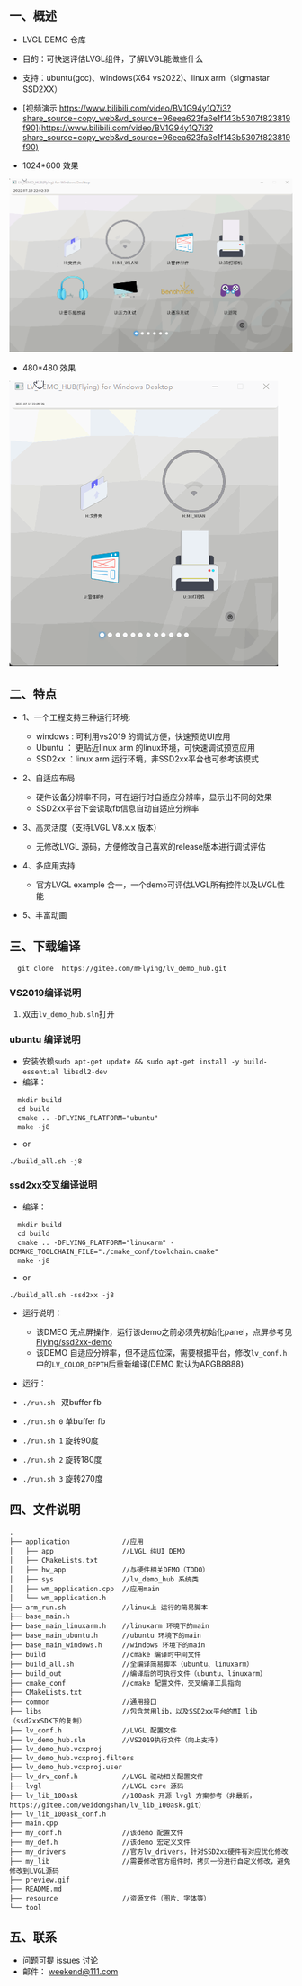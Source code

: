 <!--
 * @Author: Flying
 * @Date: 2022-02-25 20:58:21
 * @LastEditors: Flying
 * @LastEditTime: 2022-07-20 20:34:18
 * @Description: README
-->
## 一、概述

- LVGL DEMO 仓库
- 目的：可快速评估LVGL组件，了解LVGL能做些什么
- 支持：ubuntu(gcc)、windows(X64 vs2022)、linux arm（sigmastar SSD2XX）
- [视频演示 https://www.bilibili.com/video/BV1G94y1Q7i3?share_source=copy_web&vd_source=96eea623fa6e1f143b5307f823819f90](https://www.bilibili.com/video/BV1G94y1Q7i3?share_source=copy_web&vd_source=96eea623fa6e1f143b5307f823819f90)

- 1024*600 效果

![preview.gif](./preview1.gif)

- 480*480 效果

![preview.gif](./preview2.gif)

## 二、特点

- 1、一个工程支持三种运行环境:

  - windows : 可利用vs2019 的调试方便，快速预览UI应用
  - Ubuntu ： 更贴近linux arm 的linux环境，可快速调试预览应用
  - SSD2xx ：linux arm 运行环境，非SSD2xx平台也可参考该模式

- 2、自适应布局

  - 硬件设备分辨率不同，可在运行时自适应分辨率，显示出不同的效果
  - SSD2xx平台下会读取fb信息自动自适应分辨率

- 3、高灵活度（支持LVGL V8.x.x 版本）

  - 无修改LVGL 源码，方便修改自己喜欢的release版本进行调试评估

- 4、多应用支持

  - 官方LVGL example 合一，一个demo可评估LVGL所有控件以及LVGL性能

- 5、丰富动画

## 三、下载编译

``` shell
  git clone  https://gitee.com/mFlying/lv_demo_hub.git
```

### VS2019编译说明

1. 双击`lv_demo_hub.sln`打开

### ubuntu 编译说明

- 安装依赖`sudo apt-get update && sudo apt-get install -y build-essential libsdl2-dev`
- 编译：

```shell
  mkdir build
  cd build
  cmake .. -DFLYING_PLATFORM="ubuntu"
  make -j8
```

- or

```shell
./build_all.sh -j8
```

### ssd2xx交叉编译说明

- 编译：

```shell
  mkdir build
  cd build
  cmake .. -DFLYING_PLATFORM="linuxarm" -DCMAKE_TOOLCHAIN_FILE="./cmake_conf/toolchain.cmake"
  make -j8
```

- or

```shell
./build_all.sh -ssd2xx -j8
```

- 运行说明：

  - 该DMEO 无点屏操作，运行该demo之前必须先初始化panel，点屏参考见 [Flying/ssd2xx-demo](https://gitee.com/mFlying/ssd2xx-demo/blob/master/2.panel/README.md)
  - 该DEMO 自适应分辨率，但不适应位深，需要根据平台，修改`lv_conf.h`中的`LV_COLOR_DEPTH`后重新编译(DEMO 默认为ARGB8888)
  
- 运行：

- `./run.sh ` 双buffer fb
- `./run.sh 0` 单buffer fb
- `./run.sh 1` 旋转90度
- `./run.sh 2` 旋转180度
- `./run.sh 3` 旋转270度

## 四、文件说明

```
.
├── application             //应用
│   ├── app                 //LVGL 纯UI DEMO
│   ├── CMakeLists.txt    
│   ├── hw_app              //与硬件相关DEMO（TODO）
│   ├── sys                 //lv_demo_hub 系统类
│   ├── wm_application.cpp  //应用main
│   └── wm_application.h
├── arm_run.sh              //linux上 运行的简易脚本
├── base_main.h             
├── base_main_linuxarm.h    //linuxarm 环境下的main
├── base_main_ubuntu.h      //ubuntu 环境下的main
├── base_main_windows.h     //windows 环境下的main
├── build                   //cmake 编译时中间文件
├── build_all.sh            //全编译简易脚本（ubuntu、linuxarm）
├── build_out               //编译后的可执行文件（ubuntu、linuxarm）
├── cmake_conf              //cmake 配置文件，交叉编译工具指向
├── CMakeLists.txt    
├── common                  //通用接口
├── libs                    //包含常用lib，以及SSD2xx平台的MI lib（ssd2xxSDK下的复制）
├── lv_conf.h               //LVGL 配置文件
├── lv_demo_hub.sln         //VS2019执行文件（向上支持)
├── lv_demo_hub.vcxproj
├── lv_demo_hub.vcxproj.filters
├── lv_demo_hub.vcxproj.user
├── lv_drv_conf.h           //LVGL 驱动相关配置文件
├── lvgl                    //LVGL core 源码
├── lv_lib_100ask           //100ask 开源 lvgl 方案参考（非最新，https://gitee.com/weidongshan/lv_lib_100ask.git）
├── lv_lib_100ask_conf.h
├── main.cpp    
├── my_conf.h               //该demo 配置文件
├── my_def.h                //该demo 宏定义文件
├── my_drivers              //官方lv_drivers，针对SSD2xx硬件有对应优化修改
├── my_lib                  //需要修改官方组件时，拷贝一份进行自定义修改，避免修改到LVGL源码
├── preview.gif
├── README.md
├── resource                //资源文件（图片、字体等）
└── tool                    

```

## 五、联系

- 问题可提 issues 讨论
- 邮件： weekend@111.com
